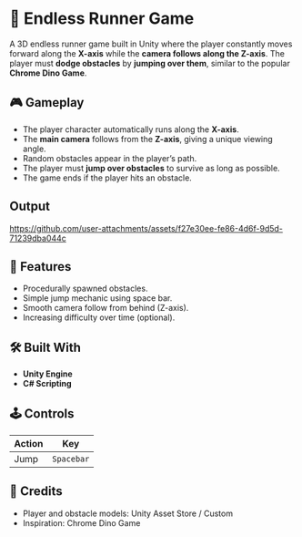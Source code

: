 # 🏃 Endless Runner Game

A 3D endless runner game built in Unity where the player constantly moves forward along the **X-axis** while the **camera follows along the Z-axis**. The player must **dodge obstacles** by **jumping over them**, similar to the popular **Chrome Dino Game**.


## 🎮 Gameplay

- The player character automatically runs along the **X-axis**.
- The **main camera** follows from the **Z-axis**, giving a unique viewing angle.
- Random obstacles appear in the player’s path.
- The player must **jump over obstacles** to survive as long as possible.
- The game ends if the player hits an obstacle.


## Output


https://github.com/user-attachments/assets/f27e30ee-fe86-4d6f-9d5d-71239dba044c


## 🧩 Features

- Procedurally spawned obstacles.
- Simple jump mechanic using space bar.
- Smooth camera follow from behind (Z-axis).
- Increasing difficulty over time (optional).


## 🛠️ Built With

- **Unity Engine**
- **C# Scripting**


## 🕹️ Controls

| Action | Key         |
|--------|-------------|
| Jump   | `Spacebar`  |

## 🙌 Credits

- Player and obstacle models: Unity Asset Store / Custom
- Inspiration: Chrome Dino Game



